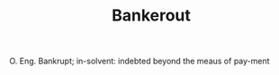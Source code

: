 ---
title: Bankerout
permalink: "/definitions/bankerout.html"
body: 'O. Eng. Bankrupt; in-solvent: indebted beyond the meaus of pay-ment'
published_at: '2018-07-07'
layout: post
---